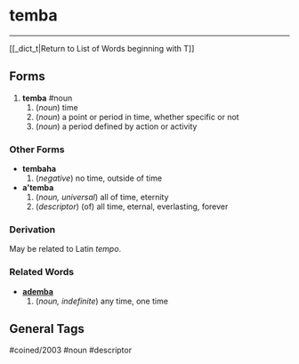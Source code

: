 # temba
---
[[_dict_t|Return to List of Words beginning with T]]

## Forms
1. **temba** #noun
	1. (_noun_) time
	2. (_noun_) a point or period in time, whether specific or not
	3. (_noun_) a period defined by action or activity

### Other Forms

- **tembaha**
	1. (_negative_) no time, outside of time
- **a'temba**
	 1. (_noun, universal_) all of time, eternity
	 2. (_descriptor_) (of) all time, eternal, everlasting, forever

### Derivation

May be related to Latin _tempo_.

### Related Words

- **[ademba](lexicon/a/ademba.md)**
	1. (_noun, indefinite_) any time, one time

## General Tags

#coined/2003 #noun #descriptor 
